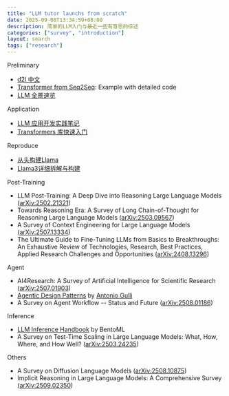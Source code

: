 ```yaml
---
title: "LLM tutor launchs from scratch"
date: 2025-09-08T13:34:59+08:00
description: 简单的LLM入门与最近一些有意思的综述
categories: ["survey", "introduction"]
layout: search
tags: ["research"]
---
```


Preliminary
- [d2l 中文](https://github.com/d2l-ai/d2l-zh)
- [Transformer from Seq2Seq](https://github.com/bentrevett/pytorch-seq2seq): Example with detailed code
- [LLM 全景速览](https://github.com/luhengshiwo/LLMForEverybody)

Application
- [LLM 应用开发实践笔记](https://github.com/morsoli/llm-books)
- [Transformers 库快速入门](https://github.com/jsksxs360/How-to-use-Transformers)

Reproduce
- [从头构建Llama](https://github.com/datawhalechina/llms-from-scratch-cn)
- [Llama3详细拆解与构建](https://github.com/naklecha/llama3-from-scratch)

Post-Training
- LLM Post-Training: A Deep Dive into Reasoning Large Language Models ([arXiv:2502.21321](https://arxiv.org/abs/2502.21321))
- Towards Reasoning Era: A Survey of Long Chain-of-Thought for Reasoning Large Language Models ([arXiv:2503.09567](https://arxiv.org/abs/2503.09567))
- A Survey of Context Engineering for Large Language Models ([arXiv:2507.13334](https://arxiv.org/abs/2507.13334))
- The Ultimate Guide to Fine-Tuning LLMs from Basics to Breakthroughs: An Exhaustive Review of Technologies, Research, Best Practices, Applied Research Challenges and Opportunities ([arXiv:2408.13296](https://arxiv.org/abs/2408.13296))


Agent
- AI4Research: A Survey of Artificial Intelligence for Scientific Research ([arXiv:2507.01903](https://arxiv.org/abs/2507.01903))
- [Agentic Design Patterns](https://docs.google.com/document/d/1rsaK53T3Lg5KoGwvf8ukOUvbELRtH-V0LnOIFDxBryE/edit?tab=t.0#heading=h.pxcur8v2qagu) by [Antonio Gulli](https://www.linkedin.com/in/searchguy/)
- A Survey on Agent Workflow -- Status and Future ([arXiv:2508.01186](https://arxiv.org/abs/2508.01186))

Inference
- [LLM Inference Handbook](https://www.bentoml.com/llm/) by BentoML
- A Survey on Test-Time Scaling in Large Language Models: What, How, Where, and How Well? ([arXiv:2503.24235](https://arxiv.org/abs/2503.24235))

Others
- A Survey on Diffusion Language Models ([arXiv:2508.10875](https://arxiv.org/abs/2508.10875))
- Implicit Reasoning in Large Language Models: A Comprehensive Survey ([arXiv:2509.02350](https://arxiv.org/abs/2509.02350))

